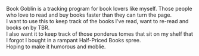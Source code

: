 Book Goblin is a tracking program for book lovers like myself.  Those people who love to read and buy books faster than they can turn the page.  
I want to use this to keep track of the books I've read, want to re-read and books on by TBR.  
I also want it to keep track of those ponderus tomes that sit on my shelf that I forgot I bought in a rampant Half-Priced Books spree.  
Hoping to make it humorous and moblie.  
